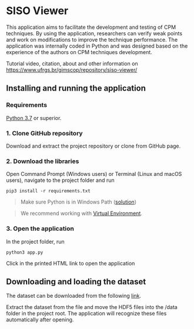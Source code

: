 # SISO Viewer

This application aims to facilitate the development and testing of CPM techniques. By using the application, researchers can verify weak points and work on modifications to improve the technique performance. The application was internally coded in Python and was designed based on the experience of the authors on CPM techniques development.

Tutorial video, citation, about and other information on https://www.ufrgs.br/gimscop/repository/siso-viewer/

## Installing and running the application

### Requirements
[Python 3.7](https://www.python.org/downloads/) or superior.

### 1. Clone GitHub repository
Download and extract the project repository or clone from GitHub page.

### 2. Download the libraries
Open Command Prompt (Windows users) or Terminal (Linux and macOS users), navigate to the project folder and run

`pip3 install -r requirements.txt`

> Make sure Python is in Windows Path ([solution](https://datatofish.com/add-python-to-windows-path/)) 

> We recommend working with [Virtual Environment](https://realpython.com/python-virtual-environments-a-primer/).

### 3. Open the application
In the project folder, run

`python3 app.py`

Click in the printed HTML link to open the application

## Downloading and loading the dataset
The dataset can be downloaded from the following [link](https://www.ufrgs.br/gimscop/repository/siso-viewer/datasets/).

Extract the dataset from the file and move the HDF5 files into the /data folder in the project root. The application will recognize these files automatically after opening.
